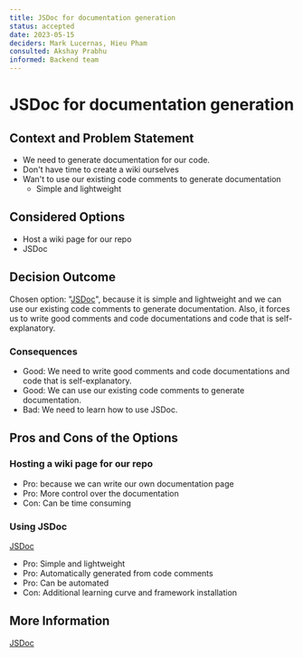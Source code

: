 ```yaml
---
title: JSDoc for documentation generation
status: accepted
date: 2023-05-15
deciders: Mark Lucernas, Hieu Pham
consulted: Akshay Prabhu
informed: Backend team
---
```


# JSDoc for documentation generation

## Context and Problem Statement

- We need to generate documentation for our code.
- Don't have time to create a wiki ourselves
- Wan't to use our existing code comments to generate documentation
    - Simple and lightweight

## Considered Options

- Host a wiki page for our repo
- JSDoc

## Decision Outcome

Chosen option: "[JSDoc](https://jsdoc.app/)", because it is simple and
lightweight and we can use our existing code comments to generate documentation.
Also, it forces us to write good comments and code documentations and code that
is self-explanatory.

### Consequences

- Good: We need to write good comments and code documentations and code that is
  self-explanatory.
- Good: We can use our existing code comments to generate documentation.
- Bad: We need to learn how to use JSDoc.

## Pros and Cons of the Options

### Hosting a wiki page for our repo

- Pro: because we can write our own documentation page
- Pro: More control over the documentation
- Con: Can be time consuming

### Using JSDoc

[JSDoc](https://jsdoc.app/)

- Pro: Simple and lightweight
- Pro: Automatically generated from code comments
- Pro: Can be automated
- Con: Additional learning curve and framework installation

## More Information

[JSDoc](https://jsdoc.app/)

